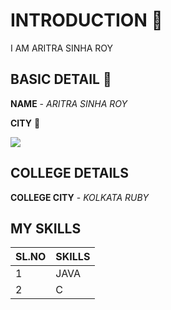 # INTRODUCTION 👋
I AM ARITRA SINHA ROY

## BASIC DETAIL 🚀
**NAME** - *ARITRA SINHA ROY* 

**CITY** 🌇

<img src="https://img.icons8.com/bubbles/100/000000/kolkata.png"/>

## COLLEGE DETAILS 
**COLLEGE CITY** - *KOLKATA RUBY*

## MY SKILLS
| SL.NO | SKILLS |
| ------| ------ |
| 1 | JAVA|
| 2 | C |

